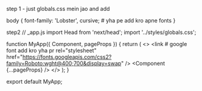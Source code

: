 step 1 - just globals.css mein jao and add 

body {
  font-family: 'Lobster', cursive; # yha pe add kro apne fonts
}

step2 
// _app.js
import Head from 'next/head';
import '../styles/globals.css';

function MyApp({ Component, pageProps }) {
  return (
    <>
      <Head>
        <link # google font add kro yha pr 
          rel="stylesheet"
          href="https://fonts.googleapis.com/css2?family=Roboto:wght@400;700&display=swap"
        />
      </Head>
      <Component {...pageProps} />
    </>
  );
}

export default MyApp;
